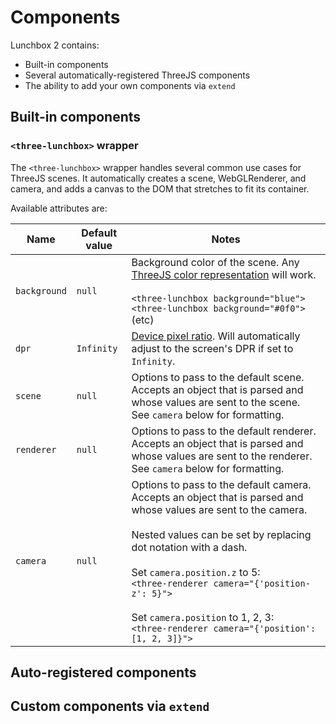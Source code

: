 # Components

Lunchbox 2 contains:

* Built-in components
* Several automatically-registered ThreeJS components
* The ability to add your own components via `extend`

## Built-in components

### `<three-lunchbox>` wrapper

The `<three-lunchbox>` wrapper handles several common use cases for ThreeJS scenes. It automatically creates a scene, WebGLRenderer, and camera, and adds a canvas to the DOM that stretches to fit its container.

Available attributes are:

| Name         | Default value | Notes                                                                                                                                                                                                                                                                                                                                                                                 |
| ------------ | ------------- | ------------------------------------------------------------------------------------------------------------------------------------------------------------------------------------------------------------------------------------------------------------------------------------------------------------------------------------------------------------------------------------- |
| `background` | `null`        | Background color of the scene. Any [ThreeJS color representation](https://threejs.org/docs/#api/en/math/Color) will work. <br/><br/>`<three-lunchbox background="blue">`<br/>`<three-lunchbox background="#0f0">`<br/>(etc)                                                                                                                                                           |
| `dpr`        | `Infinity`    | [Device pixel ratio](https://developer.mozilla.org/en-US/docs/Web/API/Window/devicePixelRatio). Will automatically adjust to the screen's DPR if set to `Infinity`.                                                                                                                                                                                                                   |
| `scene`      | `null`        | Options to pass to the default scene. Accepts an object that is parsed and whose values are sent to the scene. See `camera` below for formatting.                                                                                                                                                                                                                                     |
| `renderer`   | `null`        | Options to pass to the default renderer. Accepts an object that is parsed and whose values are sent to the renderer. See `camera` below for formatting.                                                                                                                                                                                                                               |
| `camera`     | `null`        | Options to pass to the default camera. Accepts an object that is parsed and whose values are sent to the camera.<br/><br/>Nested values can be set by replacing dot notation with a dash.<br/><br/>Set `camera.position.z` to 5:<br/>`<three-renderer camera="{'position-z': 5}">`<br/><br/>Set `camera.position` to 1, 2, 3:<br/>`<three-renderer camera="{'position': [1, 2, 3]}">` |


## Auto-registered components

## Custom components via `extend`